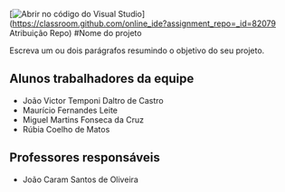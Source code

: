[![ Abrir no código do Visual Studio ](https://classroom.github.com/assets/open-in-vscode-c66648af7eb3fe8bc4f294546bfd86ef473780cde1dea487d3c4ff354943c9ae.svg)](https://classroom.github.com/online_ide?assignment_repo=_id=82079 Atribuição Repo)
#Nome  do projeto

Escreva um ou dois parágrafos resumindo o objetivo do seu projeto.

##  Alunos trabalhadores da equipe

* João Victor Temponi Daltro de Castro
* Maurício Fernandes Leite
* Miguel Martins Fonseca da Cruz
* Rúbia Coelho de Matos


##  Professores responsáveis

* João Caram Santos de Oliveira
